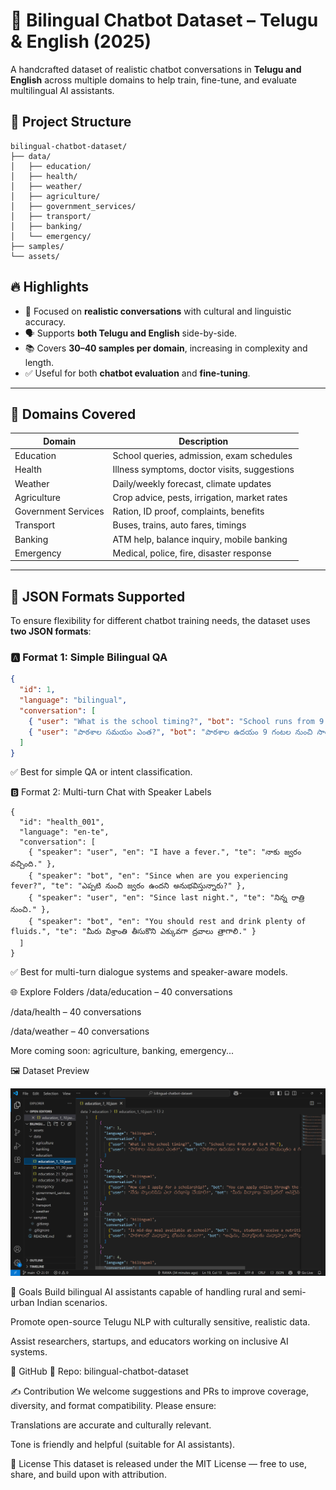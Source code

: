 # 🧠 Bilingual Chatbot Dataset – Telugu & English (2025)

A handcrafted dataset of realistic chatbot conversations in **Telugu and English** across multiple domains to help train, fine-tune, and evaluate multilingual AI assistants.

## 📂 Project Structure
```
bilingual-chatbot-dataset/
├── data/
│   ├── education/
│   ├── health/
│   ├── weather/
│   ├── agriculture/
│   ├── government_services/
│   ├── transport/
│   ├── banking/
│   └── emergency/
├── samples/
└── assets/

```


## 🔥 Highlights

- 🎯 Focused on **realistic conversations** with cultural and linguistic accuracy.
- 🗣️ Supports **both Telugu and English** side-by-side.
- 📚 Covers **30–40 samples per domain**, increasing in complexity and length.
- ✅ Useful for both **chatbot evaluation** and **fine-tuning**.

---

## 🧾 Domains Covered

| Domain               | Description                                    |
|----------------------|------------------------------------------------|
| Education            | School queries, admission, exam schedules     |
| Health               | Illness symptoms, doctor visits, suggestions  |
| Weather              | Daily/weekly forecast, climate updates        |
| Agriculture          | Crop advice, pests, irrigation, market rates  |
| Government Services  | Ration, ID proof, complaints, benefits        |
| Transport            | Buses, trains, auto fares, timings            |
| Banking              | ATM help, balance inquiry, mobile banking     |
| Emergency            | Medical, police, fire, disaster response      |

---

## 🧱 JSON Formats Supported

To ensure flexibility for different chatbot training needs, the dataset uses **two JSON formats**:

### 🅰️ Format 1: Simple Bilingual QA

```json
{
  "id": 1,
  "language": "bilingual",
  "conversation": [
    { "user": "What is the school timing?", "bot": "School runs from 9 AM to 4 PM." },
    { "user": "పాఠశాల సమయం ఎంత?", "bot": "పాఠశాల ఉదయం 9 గంటల నుంచి సాయంత్రం 4 గంటల వరకు ఉంటుంది." }
  ]
}
```
✅ Best for simple QA or intent classification.

🅱️ Format 2: Multi-turn Chat with Speaker Labels
```
{
  "id": "health_001",
  "language": "en-te",
  "conversation": [
    { "speaker": "user", "en": "I have a fever.", "te": "నాకు జ్వరం వచ్చింది." },
    { "speaker": "bot", "en": "Since when are you experiencing fever?", "te": "ఎప్పటి నుంచి జ్వరం ఉందని అనుభవిస్తున్నారు?" },
    { "speaker": "user", "en": "Since last night.", "te": "నిన్న రాత్రి నుంచి." },
    { "speaker": "bot", "en": "You should rest and drink plenty of fluids.", "te": "మీరు విశ్రాంతి తీసుకొని ఎక్కువగా ద్రవాలు త్రాగాలి." }
  ]
}
```
✅ Best for multi-turn dialogue systems and speaker-aware models.

🌐 Explore Folders
/data/education – 40 conversations

/data/health – 40 conversations

/data/weather – 40 conversations

More coming soon: agriculture, banking, emergency...

🖼️ Dataset Preview

![Dataset Preview](assets/preview.png)



📌 Goals
Build bilingual AI assistants capable of handling rural and semi-urban Indian scenarios.

Promote open-source Telugu NLP with culturally sensitive, realistic data.

Assist researchers, startups, and educators working on inclusive AI systems.

🔗 GitHub
📁 Repo: bilingual-chatbot-dataset

✍️ Contribution
We welcome suggestions and PRs to improve coverage, diversity, and format compatibility. Please ensure:

Translations are accurate and culturally relevant.

Tone is friendly and helpful (suitable for AI assistants).

📜 License
This dataset is released under the MIT License — free to use, share, and build upon with attribution.






